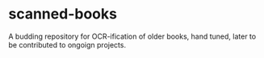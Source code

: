 # scanned-books

A budding repository for OCR-ification of older books, hand tuned, later to be contributed to ongoign projects.
